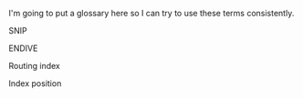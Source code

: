 
I'm going to put a glossary here so I can try to use these terms
consistently.

SNIP

ENDIVE

Routing index

Index position



